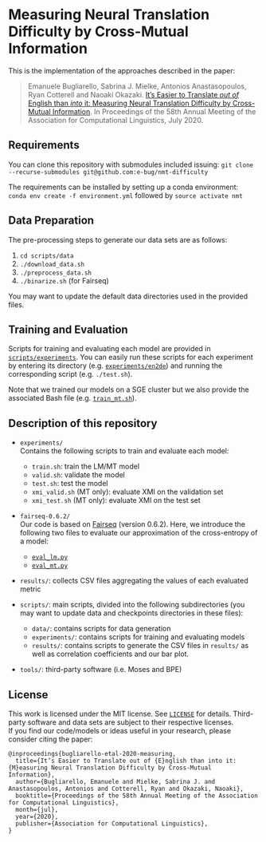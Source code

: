 # Measuring Neural Translation Difficulty by Cross-Mutual Information
This is the implementation of the approaches described in the paper:
> Emanuele Bugliarello, Sabrina J. Mielke, Antonios Anastasopoulos, Ryan Cotterell and Naoaki Okazaki. [It’s Easier to Translate *out of* English than *into* it: Measuring Neural Translation Difficulty by Cross-Mutual Information](https://arxiv.org/abs/2005.02354). In Proceedings of the 58th Annual Meeting of the Association for Computational Linguistics, July 2020.

## Requirements
You can clone this repository with submodules included issuing: `git clone --recurse-submodules git@github.com:e-bug/nmt-difficulty`

The requirements can be installed by setting up a conda environment: <br>
`conda env create -f environment.yml` followed by `source activate nmt`

## Data Preparation
The pre-processing steps to generate our data sets are as follows:
1. `cd scripts/data`
2. `./download_data.sh`
3. `./preprocess_data.sh`
4. `./binarize.sh` (for Fairseq)

You may want to update the default data directories used in the provided files.

## Training and Evaluation
Scripts for training and evaluating each model are provided in [`scripts/experiments`](scripts/experiments).
You can easily run these scripts for each experiment by entering its directory (e.g. [`experiments/en2de`](experiments/en2de)) and running the corresponding script (e.g. `./test.sh`).

Note that we trained our models on a SGE cluster but we also provide the associated Bash file (e.g. [`train_mt.sh`](scripts/experiments/train_mt.sh)).

## Description of this repository
- `experiments/`<br>
  Contains the following scripts to train and evaluate each model: 
  - `train.sh`: train the LM/MT model
  - `valid.sh`: validate the model
  - `test.sh`: test the model
  - `xmi_valid.sh` (MT only): evaluate XMI on the validation set
  - `xmi_test.sh` (MT only): evaluate XMI on the test set 

- `fairseq-0.6.2/`<br>
  Our code is based on [Fairseq](https://github.com/pytorch/fairseq) (version 0.6.2).
  Here, we introduce the following two files to evaluate our approximation of the cross-entropy of a model:
  - [`eval_lm.py`](fairseq-0.6.2/eval_lm.py)
  - [`eval_mt.py`](fairseq-0.6.2/eval_mt.py)

- `results/`: collects CSV files aggregating the values of each evaluated metric
  
- `scripts/`: main scripts, divided into the following subdirectories (you may want to update data and checkpoints directories in these files):
  - `data/`: contains scripts for data generation
  - `experiments/`: contains scripts for training and evaluating models
  - `results/`: contains scripts to generate the CSV files in `results/` as well as correlation coefficients and our bar plot.

- `tools/`: third-party software (i.e. Moses and BPE)

## License
This work is licensed under the MIT license. See [`LICENSE`](LICENSE) for details. 
Third-party software and data sets are subject to their respective licenses. <br>
If you find our code/models or ideas useful in your research, please consider citing the paper:
```
@inproceedings{bugliarello-etal-2020-measuring,
  title={It’s Easier to Translate out of {E}nglish than into it: {M}easuring Neural Translation Difficulty by Cross-Mutual Information},
  author={Bugliarello, Emanuele and Mielke, Sabrina J. and Anastasopoulos, Antonios and Cotterell, Ryan and Okazaki, Naoaki},
  booktitle={Proceedings of the 58th Annual Meeting of the Association for Computational Linguistics},
  month={jul},
  year={2020},
  publisher={Association for Computational Linguistics},
}
```
